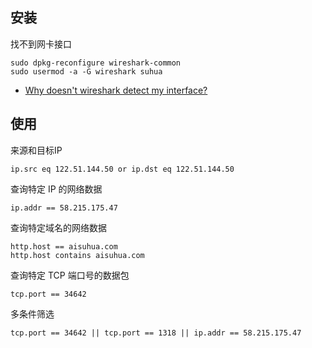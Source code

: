 ## 安装

找不到网卡接口

```
sudo dpkg-reconfigure wireshark-common
sudo usermod -a -G wireshark suhua
```

- [Why doesn't wireshark detect my interface?](https://stackoverflow.com/questions/8255644/why-doesnt-wireshark-detect-my-interface)

## 使用

来源和目标IP

```
ip.src eq 122.51.144.50 or ip.dst eq 122.51.144.50
```

查询特定 IP 的网络数据

```
ip.addr == 58.215.175.47
```

查询特定域名的网络数据

```
http.host == aisuhua.com
http.host contains aisuhua.com
```

查询特定 TCP 端口号的数据包

```
tcp.port == 34642
```

多条件筛选

```
tcp.port == 34642 || tcp.port == 1318 || ip.addr == 58.215.175.47
```

